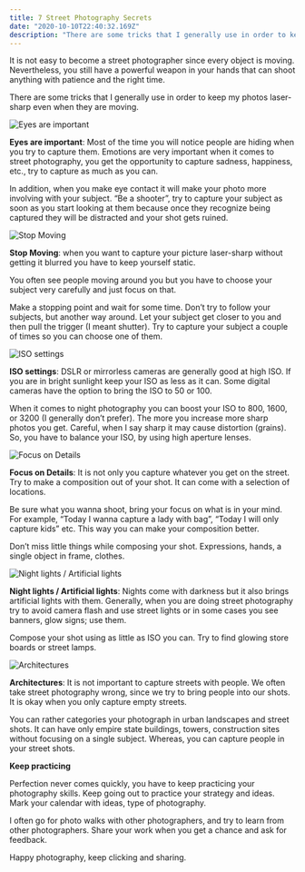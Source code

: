 ```yaml
---
title: 7 Street Photography Secrets
date: "2020-10-10T22:40:32.169Z"
description: "There are some tricks that I generally use in order to keep my photos laser-sharp even when they are moving."
---
```

It is not easy to become a street photographer since every object is moving. Nevertheless, you still have a powerful weapon in your hands that can shoot anything with patience and the right time.

There are some tricks that I generally use in order to keep my photos laser-sharp even when they are moving.

![Eyes are important](./old-lady.jpeg)

**Eyes are important**: Most of the time you will notice people are hiding when you try to capture them. Emotions are very important when it comes to street photography, you get the opportunity to capture sadness, happiness, etc., try to capture as much as you can.

In addition, when you make eye contact it will make your photo more involving with your subject. “Be a shooter”, try to capture your subject as soon as you start looking at them because once they recognize being captured they will be distracted and your shot gets ruined.


![Stop Moving](./stop-moving.jpeg)

**Stop Moving**: when you want to capture your picture laser-sharp without getting it blurred you have to keep yourself static.

You often see people moving around you but you have to choose your subject very carefully and just focus on that.

Make a stopping point and wait for some time. Don’t try to follow your subjects, but another way around. Let your subject get closer to you and then pull the trigger (I meant shutter). Try to capture your subject a couple of times so you can choose one of them.


![ISO settings](./iso-settings.jpeg)

**ISO settings**: DSLR or mirrorless cameras are generally good at high ISO. If you are in bright sunlight keep your ISO as less as it can. Some digital cameras have the option to bring the ISO to 50 or 100.

When it comes to night photography you can boost your ISO to 800, 1600, or 3200 (I generally don’t prefer). The more you increase more sharp photos you get. Careful, when I say sharp it may cause distortion (grains). So, you have to balance your ISO, by using high aperture lenses.


![Focus on Details](./focus-on-details.jpeg)

**Focus on Details**: It is not only you capture whatever you get on the street. Try to make a composition out of your shot. It can come with a selection of locations.

Be sure what you wanna shoot, bring your focus on what is in your mind. For example, “Today I wanna capture a lady with bag”, “Today I will only capture kids” etc. This way you can make your composition better.

Don’t miss little things while composing your shot. Expressions, hands, a single object in frame, clothes.


![Night lights / Artificial lights](./night-lights.jpeg)

**Night lights / Artificial lights**: Nights come with darkness but it also brings artificial lights with them. Generally, when you are doing street photography try to avoid camera flash and use street lights or in some cases you see banners, glow signs; use them.

Compose your shot using as little as ISO you can. Try to find glowing store boards or street lamps.


![Architectures](./architectures.jpeg)

**Architectures**: It is not important to capture streets with people. We often take street photography wrong, since we try to bring people into our shots. It is okay when you only capture empty streets.

You can rather categories your photograph in urban landscapes and street shots. It can have only empire state buildings, towers, construction sites without focusing on a single subject. Whereas, you can capture people in your street shots.

**Keep practicing**

Perfection never comes quickly, you have to keep practicing your photography skills. Keep going out to practice your strategy and ideas. Mark your calendar with ideas, type of photography.

I often go for photo walks with other photographers, and try to learn from other photographers. Share your work when you get a chance and ask for feedback.

Happy photography, keep clicking and sharing.